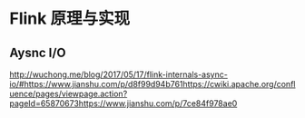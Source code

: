 # Flink 原理与实现

## Aysnc I/O

http://wuchong.me/blog/2017/05/17/flink-internals-async-io/#https://www.jianshu.com/p/d8f99d94b761https://cwiki.apache.org/confluence/pages/viewpage.action?pageId=65870673https://www.jianshu.com/p/7ce84f978ae0

